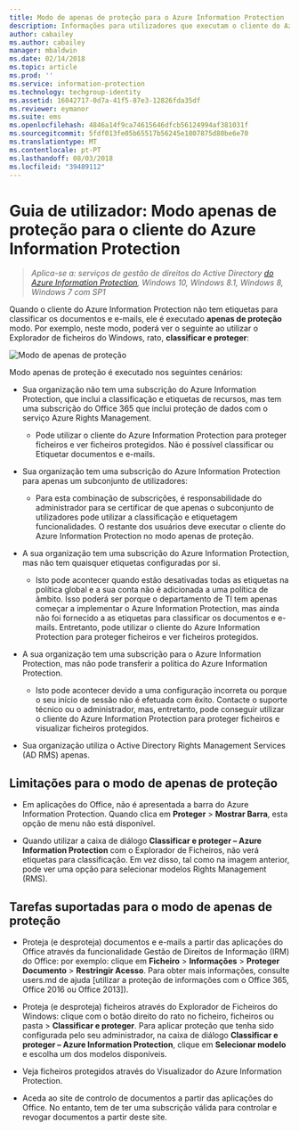 ```yaml
---
title: Modo de apenas de proteção para o Azure Information Protection
description: Informações para utilizadores que executam o cliente do Azure Information Protection no modo de apenas de proteção.
author: cabailey
ms.author: cabailey
manager: mbaldwin
ms.date: 02/14/2018
ms.topic: article
ms.prod: ''
ms.service: information-protection
ms.technology: techgroup-identity
ms.assetid: 16042717-0d7a-41f5-87e3-12826fda35df
ms.reviewer: eymanor
ms.suite: ems
ms.openlocfilehash: 4846a14f9ca74615646dfcb56124994af381031f
ms.sourcegitcommit: 5fdf013fe05b65517b56245e1807875d80be6e70
ms.translationtype: MT
ms.contentlocale: pt-PT
ms.lasthandoff: 08/03/2018
ms.locfileid: "39489112"
---
```

# <a name="user-guide-protection-only-mode-for-the-azure-information-protection-client"></a>Guia de utilizador: Modo apenas de proteção para o cliente do Azure Information Protection

>*Aplica-se a: serviços de gestão de direitos do Active Directory [do Azure Information Protection](https://azure.microsoft.com/pricing/details/information-protection), Windows 10, Windows 8.1, Windows 8, Windows 7 com SP1*


Quando o cliente do Azure Information Protection não tem etiquetas para classificar os documentos e e-mails, ele é executado **apenas de proteção** modo. Por exemplo, neste modo, poderá ver o seguinte ao utilizar o Explorador de ficheiros do Windows, rato, **classificar e proteger**:

![Modo de apenas de proteção](../media/protection-only-mode.png)

Modo apenas de proteção é executado nos seguintes cenários:

- Sua organização não tem uma subscrição do Azure Information Protection, que inclui a classificação e etiquetas de recursos, mas tem uma subscrição do Office 365 que inclui proteção de dados com o serviço Azure Rights Management. 
    
    - Pode utilizar o cliente do Azure Information Protection para proteger ficheiros e ver ficheiros protegidos. Não é possível classificar ou Etiquetar documentos e e-mails.

- Sua organização tem uma subscrição do Azure Information Protection para apenas um subconjunto de utilizadores:
    
    - Para esta combinação de subscrições, é responsabilidade do administrador para se certificar de que apenas o subconjunto de utilizadores pode utilizar a classificação e etiquetagem funcionalidades. O restante dos usuários deve executar o cliente do Azure Information Protection no modo apenas de proteção. 

- A sua organização tem uma subscrição do Azure Information Protection, mas não tem quaisquer etiquetas configuradas por si.
    
    - Isto pode acontecer quando estão desativadas todas as etiquetas na política global e a sua conta não é adicionada a uma política de âmbito. Isso poderá ser porque o departamento de TI tem apenas começar a implementar o Azure Information Protection, mas ainda não foi fornecido a as etiquetas para classificar os documentos e e-mails. Entretanto, pode utilizar o cliente do Azure Information Protection para proteger ficheiros e ver ficheiros protegidos.

- A sua organização tem uma subscrição para o Azure Information Protection, mas não pode transferir a política do Azure Information Protection. 
    
    - Isto pode acontecer devido a uma configuração incorreta ou porque o seu início de sessão não é efetuada com êxito. Contacte o suporte técnico ou o administrador, mas, entretanto, pode conseguir utilizar o cliente do Azure Information Protection para proteger ficheiros e visualizar ficheiros protegidos.

- Sua organização utiliza o Active Directory Rights Management Services (AD RMS) apenas. 


## <a name="limitations-for-protection-only-mode"></a>Limitações para o modo de apenas de proteção

- Em aplicações do Office, não é apresentada a barra do Azure Information Protection. Quando clica em **Proteger** > **Mostrar Barra**, esta opção de menu não está disponível.

- Quando utilizar a caixa de diálogo **Classificar e proteger – Azure Information Protection** com o Explorador de Ficheiros, não verá etiquetas para classificação. Em vez disso, tal como na imagem anterior, pode ver uma opção para selecionar modelos Rights Management (RMS). 

## <a name="supported-tasks-for-protection-only-mode"></a>Tarefas suportadas para o modo de apenas de proteção

- Proteja (e desproteja) documentos e e-mails a partir das aplicações do Office através da funcionalidade Gestão de Direitos de Informação (IRM) do Office: por exemplo: clique em **Ficheiro** > **Informações** > **Proteger Documento** > **Restringir Acesso**. Para obter mais informações, consulte users.md de ajuda [utilizar a proteção de informações com o Office 365, Office 2016 ou Office 2013]).

- Proteja (e desproteja) ficheiros através do Explorador de Ficheiros do Windows: clique com o botão direito do rato no ficheiro, ficheiros ou pasta > **Classificar e proteger**. Para aplicar proteção que tenha sido configurada pelo seu administrador, na caixa de diálogo **Classificar e proteger – Azure Information Protection**, clique em **Selecionar modelo** e escolha um dos modelos disponíveis.

- Veja ficheiros protegidos através do Visualizador do Azure Information Protection.

- Aceda ao site de controlo de documentos a partir das aplicações do Office. No entanto, tem de ter uma subscrição válida para controlar e revogar documentos a partir deste site.
  
